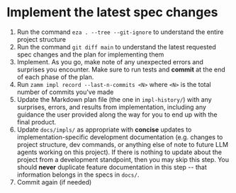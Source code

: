 # Implement the latest spec changes

1. Run the command `eza . --tree --git-ignore` to understand the entire project structure
2. Run the command `git diff main` to understand the latest requested spec changes and the plan for implementing them
3. Implement. As you go, make note of any unexpected errors and surprises you encounter. Make sure to run tests and **commit** at the end of each phase of the plan.
4. Run `zamm impl record --last-n-commits <N>` where `<N>` is the total number of commits you've made
5. Update the Markdown plan file (the one in `impl-history/`) with any surprises, errors, and results from implementation, including any guidance the user provided along the way for you to end up with the final product.
6. Update `docs/impls/` as appropriate with **concise** updates to implementation-specific development documentation (e.g. changes to project structure, dev commands, or anything else of note to future LLM agents working on this project). If there is nothing to update about the project from a development standpoint, then you may skip this step. You should **never** duplicate feature documentation in this step -- that information belongs in the specs in `docs/`.
7. Commit again (if needed)
